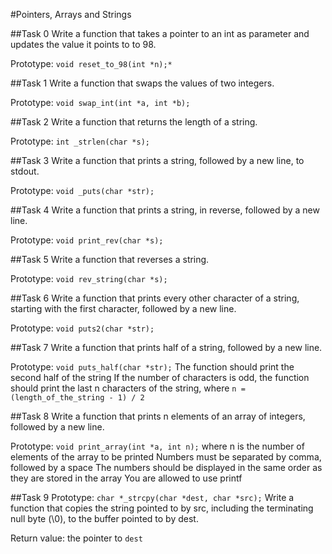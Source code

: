 #Pointers, Arrays and Strings

##Task 0
Write a function that takes a pointer to an int as parameter and updates the value it points to to 98.

Prototype: `void reset_to_98(int *n);*`

##Task 1
Write a function that swaps the values of two integers.

Prototype: `void swap_int(int *a, int *b);`

##Task 2
Write a function that returns the length of a string.

Prototype: `int _strlen(char *s);`

##Task 3
Write a function that prints a string, followed by a new line, to stdout.

Prototype: `void _puts(char *str);`

##Task 4
Write a function that prints a string, in reverse, followed by a new line.

Prototype: `void print_rev(char *s);`

##Task 5
Write a function that reverses a string.

Prototype: `void rev_string(char *s);`

##Task 6
Write a function that prints every other character of a string, starting with the first character, followed by a new line.

Prototype: `void puts2(char *str);`

##Task 7
Write a function that prints half of a string, followed by a new line.

Prototype: `void puts_half(char *str);`
The function should print the second half of the string
If the number of characters is odd, the function should print the last n characters of the string, where `n = (length_of_the_string - 1) / 2`

##Task 8
Write a function that prints n elements of an array of integers, followed by a new line.

Prototype: `void print_array(int *a, int n);`
where n is the number of elements of the array to be printed
Numbers must be separated by comma, followed by a space
The numbers should be displayed in the same order as they are stored in the array
You are allowed to use printf

##Task 9
Prototype: `char *_strcpy(char *dest, char *src);`
Write a function that copies the string pointed to by src, including the terminating null byte (\0), to the buffer pointed to by dest.

Return value: the pointer to `dest`
